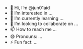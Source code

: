- 👋 Hi, I’m @jun01aid
- 👀 I’m interested in ...
- 🌱 I’m currently learning ...
- 💞️ I’m looking to collaborate on ...
- 📫 How to reach me ...
- 😄 Pronouns: ...
- ⚡ Fun fact: ...

<!---
jun01aid/jun01aid is a ✨ special ✨ repository because its `README.md` (this file) appears on your GitHub profile.
You can click the Preview link to take a look at your changes.
--->
